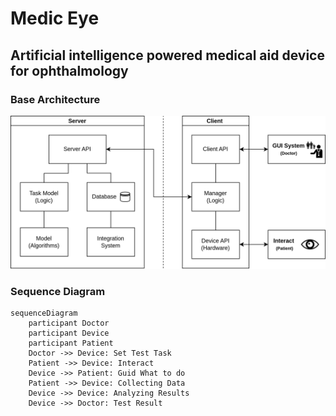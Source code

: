 # Medic Eye

## Artificial intelligence powered medical aid device for ophthalmology

### Base Architecture

![Image](https://raw.githubusercontent.com/mediceye-app/.github/main/images/base-architecture.png)

### Sequence Diagram

```mermaid
sequenceDiagram
    participant Doctor
    participant Device
    participant Patient
    Doctor ->> Device: Set Test Task
    Patient ->> Device: Interact
    Device ->> Patient: Guid What to do
    Patient ->> Device: Collecting Data
    Device ->> Device: Analyzing Results
    Device ->> Doctor: Test Result
```
